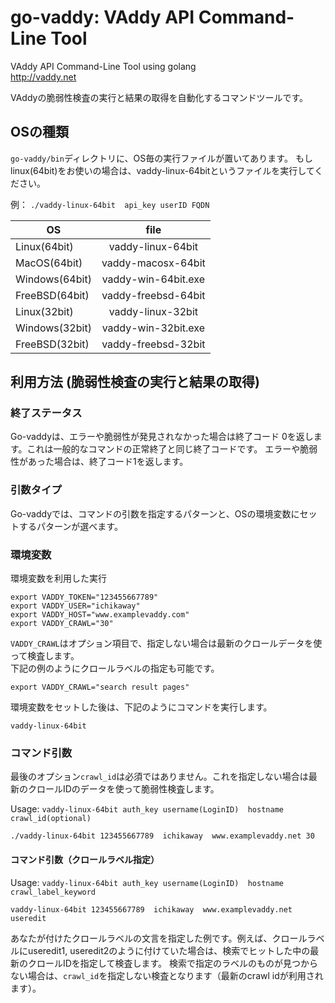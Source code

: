 
go-vaddy: VAddy API Command-Line Tool
=================================

VAddy API Command-Line Tool using golang  
http://vaddy.net

VAddyの脆弱性検査の実行と結果の取得を自動化するコマンドツールです。

## OSの種類

`go-vaddy/bin`ディレクトリに、OS毎の実行ファイルが置いてあります。
もしlinux(64bit)をお使いの場合は、vaddy-linux-64bitというファイルを実行してください。

例： `./vaddy-linux-64bit  api_key userID FQDN`

| OS            | file               | 
| ------------- |:------------------:| 
| Linux(64bit)  | vaddy-linux-64bit  |
| MacOS(64bit)  | vaddy-macosx-64bit |
| Windows(64bit)| vaddy-win-64bit.exe|
| FreeBSD(64bit)| vaddy-freebsd-64bit|
| Linux(32bit)  | vaddy-linux-32bit  |
| Windows(32bit)| vaddy-win-32bit.exe|
| FreeBSD(32bit)| vaddy-freebsd-32bit|



## 利用方法 (脆弱性検査の実行と結果の取得)

### 終了ステータス
Go-vaddyは、エラーや脆弱性が発見されなかった場合は終了コード 0を返します。これは一般的なコマンドの正常終了と同じ終了コードです。
エラーや脆弱性があった場合は、終了コード1を返します。

### 引数タイプ
Go-vaddyでは、コマンドの引数を指定するパターンと、OSの環境変数にセットするパターンが選べます。


### 環境変数 
環境変数を利用した実行


    export VADDY_TOKEN="123455667789"  
    export VADDY_USER="ichikaway"  
    export VADDY_HOST="www.examplevaddy.com"  
    export VADDY_CRAWL="30"  


`VADDY_CRAWL`はオプション項目で、指定しない場合は最新のクロールデータを使って検査します。  
下記の例のようにクロールラベルの指定も可能です。

    export VADDY_CRAWL="search result pages"  


環境変数をセットした後は、下記のようにコマンドを実行します。

    vaddy-linux-64bit


### コマンド引数
最後のオプション`crawl_id`は必須ではありません。これを指定しない場合は最新のクロールIDのデータを使って脆弱性検査します。

Usage: `vaddy-linux-64bit auth_key username(LoginID)  hostname crawl_id(optional)`

    ./vaddy-linux-64bit 123455667789  ichikaway  www.examplevaddy.net 30



#### コマンド引数（クロールラベル指定）
Usage: `vaddy-linux-64bit auth_key username(LoginID)  hostname crawl_label_keyword`

    vaddy-linux-64bit 123455667789  ichikaway  www.examplevaddy.net useredit

あなたが付けたクロールラベルの文言を指定した例です。例えば、クロールラベルにuseredit1, useredit2のように付けていた場合は、検索でヒットした中の最新のクロールIDを指定して検査します。
検索で指定のラベルのものが見つからない場合は、`crawl_id`を指定しない検査となります（最新のcrawl idが利用されます）。


